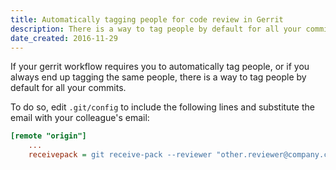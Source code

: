 ```yaml
---
title: Automatically tagging people for code review in Gerrit
description: There is a way to tag people by default for all your commits in gerrit.
date_created: 2016-11-29
---
```


If your gerrit workflow requires you to automatically tag people, or if you always end up tagging the same people, there is a way to tag people by default for all your commits.

To do so, edit `.git/config` to include the following lines and substitute the email with your colleague's email:

```ini
[remote "origin"]
    ...
    receivepack = git receive-pack --reviewer "other.reviewer@company.com"
```

